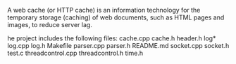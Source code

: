 A web cache (or HTTP cache) is an information technology for the temporary storage (caching) of web documents, such as HTML pages and images, to reduce server lag. 
 
 
 he project includes the following files:
 cache.cpp  cache.h  header.h  log*  log.cpp  log.h  Makefile  parser.cpp  parser.h  README.md  socket.cpp  socket.h  test.c  threadcontrol.cpp  threadcontrol.h  time.h